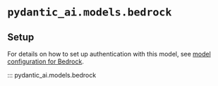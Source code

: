 # `pydantic_ai.models.bedrock`

## Setup

For details on how to set up authentication with this model, see [model configuration for Bedrock](../../models/bedrock.md).

::: pydantic_ai.models.bedrock

